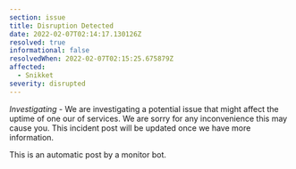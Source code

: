 ```yaml
---
section: issue
title: Disruption Detected
date: 2022-02-07T02:14:17.130126Z
resolved: true
informational: false
resolvedWhen: 2022-02-07T02:15:25.675879Z
affected:
  - Snikket
severity: disrupted
---
```

*Investigating* - We are investigating a potential issue that might affect the uptime of one our of services. We are sorry for any inconvenience this may cause you. This incident post will be updated once we have more information.

This is an automatic post by a monitor bot.
        